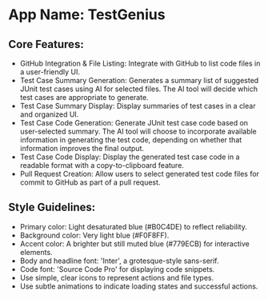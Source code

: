 # **App Name**: TestGenius

## Core Features:

- GitHub Integration & File Listing: Integrate with GitHub to list code files in a user-friendly UI.
- Test Case Summary Generation: Generates a summary list of suggested JUnit test cases using AI for selected files.  The AI tool will decide which test cases are appropriate to generate.
- Test Case Summary Display: Display summaries of test cases in a clear and organized UI.
- Test Case Code Generation: Generate JUnit test case code based on user-selected summary. The AI tool will choose to incorporate available information in generating the test code, depending on whether that information improves the final output.
- Test Case Code Display: Display the generated test case code in a readable format with a copy-to-clipboard feature.
- Pull Request Creation: Allow users to select generated test code files for commit to GitHub as part of a pull request.

## Style Guidelines:

- Primary color: Light desaturated blue (#B0C4DE) to reflect reliability.
- Background color: Very light blue (#F0F8FF).
- Accent color: A brighter but still muted blue (#779ECB) for interactive elements.
- Body and headline font: 'Inter', a grotesque-style sans-serif.
- Code font: 'Source Code Pro' for displaying code snippets.
- Use simple, clear icons to represent actions and file types.
- Use subtle animations to indicate loading states and successful actions.